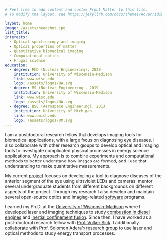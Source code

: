 ```yaml
---
# Feel free to add content and custom Front Matter to this file.
# To modify the layout, see https://jekyllrb.com/docs/themes/#overriding-theme-defaults

layout: home
image: /assets/headshot.jpg
list_title: 
interests:
  - Optical spectroscopy and imaging
  - Optical properties of matter
  - Quantitative biomedical imaging
  - Computational optics
  - Frugal science
education:
  - degree: PhD (Nuclear Engineering), 2020
    institution: University of Wisconsin-Madison
    link: www.wisc.edu
    logo: /assets/logos/UW.svg
  - degree: MS (Nuclear Engineering), 2019
    institution: University of Wisconsin-Madison
    link: www.wisc.edu
    logo: /assets/logos/UW.svg
  - degree: BSE (Aerospace Engineering), 2013
    institution: University of Michigan
    link: www.umich.edu
    logo: /assets/logos/UM.svg
---
```


I am a postdoctoral research fellow that develops imaging tools for biomedical applications, with a large focus on diagnosing eye diseases. I also collaborate with other research groups to develop optical and imaging tools to investigate complicated physical processes in energy science applications. My approach is to combine experiments and computational methods to better understand how images are formed, and I use that understanding to make quantitative measurements.

<!--more-->

My current [project](/research) focuses on developing a tool to diagnose diseases of the anterior segment of the eye using ultraviolet LEDs and cameras. mentor several undergraduate students from different backgrounds on different aspects of the project. Through my research I also develop and maintain several open-source optics and imaging-related [software](/code/) programs.

I earned my Ph.D. at the [University of Wisconsin-Madison](https://www.wisc.edu) where I developed laser and imaging techniques to study [combustion in diesel engines](https://erc.wisc.edu/) and [inertial confinement fusion](http://silver.neep.wisc.edu/~shock/). Since then, I have worked as a post-doctoral research fellow with [Prof. Volker Sick](https://volker-sick.engin.umich.edu/home). I additionally collaborate with [Prof. Solomon Adera's research group](https://adera.engin.umich.edu/) to use laser and optical methods to study energy transport processes.
